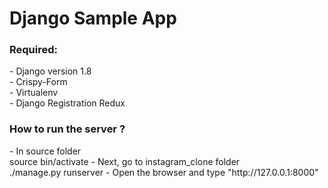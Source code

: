 # Django Sample App
<h3>Required:</h3>
 - Django version 1.8
 <br />
 - Crispy-Form
 <br />
 - Virtualenv
 <br />
 - Django Registration Redux
<h3>How to run the server ?</h3>
 - In source folder
  <br />
	source bin/activate
 - Next, go to instagram_clone folder
  <br />
 	./manage.py runserver
 - Open the browser and type "http://127.0.0.1:8000" 
